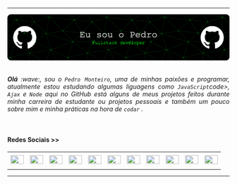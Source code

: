 -----

<div>
    <img align="center" alt="Header"
        src="https://github.com/srginko/srginko/blob/main/img/banner.png?raw=true" />
</div>
<br>
<br>

<div align="justify">
    <i><b>Olá</b> :wave:, sou o <code>Pedro Monteiro</code>, uma de minhas paixões e programar, atualmente estou estudando algumas liguagens como <code>JavaScript</code>code>, <code>Ajax</code> e <code>Node</code> aqui no GitHub está alguns de meus projetos feitos durante minha carreira de estudante ou projetos pessoais e também um pouco sobre mim e minha práticas na hora de <code>codar</code> .</i><br/>
</div>
<br>
<br>

<h4>Redes Sociais >> </h4>

<div align="center">
    <table>
        <tr>
            <td align="center" colspan="11"></td>
        </tr>
         <tr>
            <td><a href="https://github.com/joaopauloaramuni" target="_blank"><img
                        src="https://github.com/joaopauloaramuni/joaopauloaramuni/blob/main/img/github5.png?raw=true"
                        width="30px" height="20px" /></a>
            </td>
            <td><a href="https://replit.com/@aramuni"><img
                        src="https://github.com/joaopauloaramuni/joaopauloaramuni/blob/main/img/replit3.svg?raw=true"
                        width="30px" height="20px" /></a>
            </td>
            <td><a href="mailto:joaopauloaramuni@gmail.com" target="_blank"><img
                        src="https://github.com/joaopauloaramuni/joaopauloaramuni/blob/main/img/gmail3.png?raw=true"
                        width="30px" height="20px" /></a>
            </td>
            <td><a href="https://wa.me/5531980402103" target="_blank"><img
                        src="https://github.com/joaopauloaramuni/joaopauloaramuni/blob/main/img/wpp2.png?raw=true"
                        width="30px" height="20px" /></a>
            </td>
            <td><a href="https://www.instagram.com/joaopauloaramuni/" target="_blank"><img
                        src="https://github.com/joaopauloaramuni/joaopauloaramuni/blob/main/img/insta2.png?raw=true"
                        width="30px" height="20px" /></a>
            </td>
            <td><a href="https://www.linkedin.com/in/joaopauloaramuni/" target="_blank"><img
                        src="https://github.com/joaopauloaramuni/joaopauloaramuni/blob/main/img/linkedin2.png?raw=true"
                        width="30px" height="20px" /></a>
            </td>
            <td><a href="http://lattes.cnpq.br/1208427665892059" target="_blank"><img
                        src="https://github.com/joaopauloaramuni/joaopauloaramuni/blob/main/img/lattes2.png?raw=true"
                        width="30px" height="20px" /></a>
            </td>
            <!--<td><a href="https://slack.com/app_redirect?channel=UVD9N6VCL"><img src="https://github.com/joaopauloaramuni/joaopauloaramuni/blob/main/img/slack.png?raw=true" width="50px" height="50px"/></a>
</td>-->
            <td><a href="https://discordapp.com/users/959151773728251914" target="_blank"><img
                        src="https://github.com/joaopauloaramuni/joaopauloaramuni/blob/main/img/discord2.png?raw=true"
                        width="30px" height="20px" /></a>
            </td>
            <td><a href="https://www.skoob.com.br/perfil/Aramuni" target="_blank"><img
                        src="https://github.com/joaopauloaramuni/joaopauloaramuni/blob/main/img/skoob2.png?raw=true"
                        width="30px" height="20px" /></a>
            </td>
            <td><a href="https://scholar.google.com.br/citations?user=OARYxSYAAAAJ&hl=pt-BR&oi=ao" target="_blank"><img
                        src="https://github.com/joaopauloaramuni/joaopauloaramuni/blob/main/img/scholar2.png?raw=true"
                        width="30px" height="20px" /></a>
            </td>
            <td><a href="https://calendly.com/aramuni/" target="_blank"><img
                        src="https://github.com/joaopauloaramuni/joaopauloaramuni/blob/main/img/calendar2.png?raw=true"
                        width="30px" height="20px" /></a>
            </td>
        </tr>
        <tr>
            <td align="center" colspan="11"></td>
        </tr>
    </table>

</div>

-----
